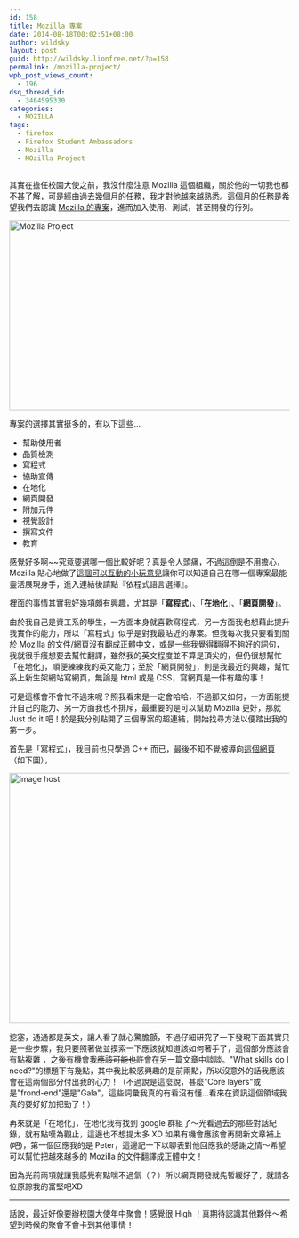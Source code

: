 ```yaml
---
id: 158
title: Mozilla 專案
date: 2014-08-18T00:02:51+08:00
author: wildsky
layout: post
guid: http://wildsky.lionfree.net/?p=158
permalink: /mozilla-project/
wpb_post_views_count:
  - 196
dsq_thread_id:
  - 3464595330
categories:
  - MOZILLA
tags:
  - firefox
  - Firefox Student Ambassadors
  - Mozilla
  - MOzilla Project
---
```

<div class="pf-content">
  <p>
    其實在擔任校園大使之前，我沒什麼注意 Mozilla 這個組織，關於他的一切我也都不甚了解，可是經由過去幾個月的任務，我才對他越來越熟悉。這個月的任務是希望我們去認識 <a href="http://mozilla.com.tw/community/contribute/">Mozilla 的專案</a>，進而加入使用、測試，甚至開發的行列。
  </p>

  <p>
    <a title="Mozilla Project by kevin_boy3110, on Flickr" href="https://www.flickr.com/photos/71353772@N04/14904832772"><img class="aligncenter" src="https://farm4.staticflickr.com/3913/14904832772_653ec5a1b2_o.png" alt="Mozilla Project" width="777" height="341" /></a>
  </p>

  <p>
    <!--more More...-->
  </p>

  <p>
    專案的選擇其實挺多的，有以下這些&#8230;
  </p>

  <ul>
    <li>
      幫助使用者
    </li>
    <li>
      品質檢測
    </li>
    <li>
      寫程式
    </li>
    <li>
      協助宣傳
    </li>
    <li>
      在地化
    </li>
    <li>
      網頁開發
    </li>
    <li>
      附加元件
    </li>
    <li>
      視覺設計
    </li>
    <li>
      撰寫文件
    </li>
    <li>
      教育
    </li>
  </ul>

  <p>
    感覺好多啊~~究竟要選哪一個比較好呢？真是令人頭痛，不過這倒是不用擔心，Mozilla 貼心地做了<a href="http://www.whatcanidoformozilla.org/#!/progornoprog" target="_blank">這個可以互動的小玩意兒</a>讓你可以知道自己在哪一個專案最能靈活展現身手，進入連結後請點『依程式語言選擇』。
  </p>

  <p>
    裡面的事情其實我好幾項頗有興趣，尤其是「<strong>寫程式</strong>」、「<strong>在地化</strong>」、「<strong>網頁開發</strong>」。
  </p>

  <p>
    由於我自己是資工系的學生，一方面本身就喜歡寫程式，另一方面我也想藉此提升我實作的能力，所以「寫程式」似乎是對我最貼近的專案。但我每次我只要看到關於 Mozilla 的文件/網頁沒有翻成正體中文，或是一些我覺得翻得不夠好的詞句，我就很手癢想要去幫忙翻譯，雖然我的英文程度並不算是頂尖的，但仍很想幫忙「在地化」，順便練練我的英文能力；至於「網頁開發」，則是我最近的興趣，幫忙系上新生架網站寫網頁，無論是 html 或是 CSS，寫網頁是一件有趣的事！
  </p>

  <p>
    可是這樣會不會忙不過來呢？照我看來是一定會哈哈，不過那又如何，一方面能提升自己的能力、另一方面我也不排斥，最重要的是可以幫助 Mozilla 更好，那就 Just do it 吧！於是我分別點開了三個專案的超連結，開始找尋方法以便踏出我的第一步。
  </p>

  <p>
    首先是「寫程式」，我目前也只學過 C++ 而已，最後不知不覺被導向<a href="https://developer.mozilla.org/zh-TW/docs/Introduction" target="_blank">這個網頁</a>（如下圖），
  </p>

  <p>
    <a href="http://imgbox.com/NOGISV05" target="_blank"><img src="http://i.imgbox.com/NOGISV05.png" alt="image host" width="800" height="450" /></a>
  </p>

  <p>
    挖塞，通通都是英文，讓人看了就心驚膽顫，不過仔細研究了一下發現下面其實只是一些步驟，我只要照著做並摸索一下應該就知道該如何著手了，這個部分應該會有點複雜 ，之後有機會我<del>應該可能也許</del>會在另一篇文章中談談。"What skills do I need?"的標題下有幾點，其中我比較感興趣的是前兩點，所以沒意外的話我應該會在這兩個部分付出我的心力！（不過說是這麼說，甚麼"Core layers"或是"frond-end"還是"Gala"，這些詞彙我真的有看沒有懂…看來在資訊這個領域我真的要好好加把勁了！）
  </p>

  <p>
    再來就是「在地化」，在地化我有找到 google 群組了～光看過去的那些對話紀錄，就有點嘆為觀止，這邊也不想提太多 XD 如果有機會應該會再開新文章補上(吧)，第一個回應我的是 Peter，這邊記一下以聊表對他回應我的感謝之情～希望可以幫忙把越來越多的 Mozilla 的文件翻譯成正體中文！
  </p>

  <p>
    因為光前兩項就讓我感覺有點喘不過氣（？）所以網頁開發就先暫緩好了，就請各位原諒我的富堅吧XD
  </p>

  <hr style="color: brown;" />

  <p>
    話說，最近好像要辦校園大使年中聚會！感覺很 High ！真期待認識其他夥伴～希望到時候的聚會不會卡到其他事情！
  </p>
</div>
